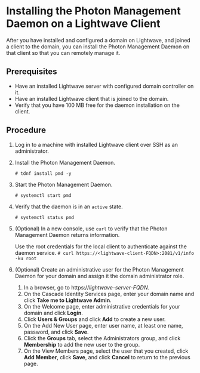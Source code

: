 # Installing the Photon Management Daemon on a Lightwave Client 

After you have installed and configured a domain on Lightwave, and joined a client to the domain, you can install the Photon Management Daemon on that client so that you can remotely manage it.

## Prerequisites

- Have an installed Lightwave server with configured domain controller on it.
- Have an installed Lightwave client that is joined to the domain.
- Verify that you have 100 MB free for the daemon installation on the client.

## Procedure

1. Log in to a machine with installed Lightwave client over SSH as an administrator.
2. Install the Photon Management Daemon.
	
	`# tdnf install pmd -y`
2. Start the Photon Management Daemon.
	 
	`# systemctl start pmd`
3. Verify that the daemon is in an `active` state.

	`# systemctl status pmd`
4. (Optional) In a new console, use `curl` to verify that the Photon Management Daemon returns information.

	Use the root credentials for the local client to authenticate against the daemon service.
	`# curl https://<lightwave-client-FQDN>:2081/v1/info -ku root`

5. (Optional) Create an administrative user for the Photon Management Daemon for your domain and assign it the domain administrator role.
	1. In a browser, go to https://*lightwave-server-FQDN*.
	1. On the Cascade Identity Services page, enter your domain name and click **Take me to Lightwave Admin**.
	2. On the Welcome page, enter administrative credentials for your domain and click **Login**.
	2. Click **Users & Groups** and click **Add** to create a new user.
	3. On the Add New User page, enter user name, at least one name, password, and click **Save**.
	3. Click the **Groups** tab, select the Administrators group, and click  **Membership**  to add the new user to the group.
	4. On the View Members page, select the user that you created, click **Add Member**, click **Save**, and click **Cancel** to return to the previous page.